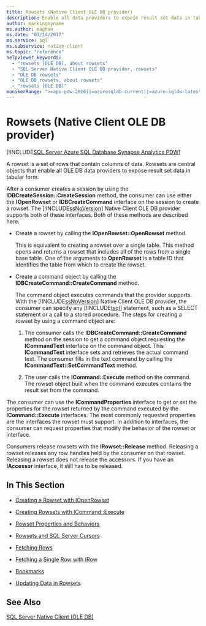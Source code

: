 ```yaml
---
title: Rowsets (Native Client OLE DB provider)
description: Enable all data providers to expose result set data in tabular form. In OLE DB, use the rowset feature, a set of rows that contains columns of data.
author: markingmyname
ms.author: maghan
ms.date: "03/14/2017"
ms.service: sql
ms.subservice: native-client
ms.topic: "reference"
helpviewer_keywords:
  - "rowsets [OLE DB], about rowsets"
  - "SQL Server Native Client OLE DB provider, rowsets"
  - "OLE DB rowsets"
  - "OLE DB rowsets, about rowsets"
  - "rowsets [OLE DB]"
monikerRange: ">=aps-pdw-2016||=azuresqldb-current||=azure-sqldw-latest||>=sql-server-2016||>=sql-server-linux-2017||=azuresqldb-mi-current"
---
```

# Rowsets (Native Client OLE DB provider)
[!INCLUDE[SQL Server Azure SQL Database Synapse Analytics PDW](../../includes/applies-to-version/sql-asdb-asdbmi-asa-pdw.md)]

  A rowset is a set of rows that contain columns of data. Rowsets are central objects that enable all OLE DB data providers to expose result set data in tabular form.  
  
 After a consumer creates a session by using the **IDBCreateSession::CreateSession** method, the consumer can use either the **IOpenRowset** or **IDBCreateCommand** interface on the session to create a rowset. The [!INCLUDE[ssNoVersion](../../includes/ssnoversion-md.md)] Native Client OLE DB provider supports both of these interfaces. Both of these methods are described here.  
  
-   Create a rowset by calling the **IOpenRowset::OpenRowset** method.  
  
     This is equivalent to creating a rowset over a single table. This method opens and returns a rowset that includes all of the rows from a single base table. One of the arguments to **OpenRowset** is a table ID that identifies the table from which to create the rowset.  
  
-   Create a command object by calling the **IDBCreateCommand::CreateCommand** method.  
  
     The command object executes commands that the provider supports. With the [!INCLUDE[ssNoVersion](../../includes/ssnoversion-md.md)] Native Client OLE DB provider, the consumer can specify any [!INCLUDE[tsql](../../includes/tsql-md.md)] statement, such as a SELECT statement or a call to a stored procedure. The steps for creating a rowset by using a command object are:  
  
    1.  The consumer calls the **IDBCreateCommand::CreateCommand** method on the session to get a command object requesting the **ICommandText** interface on the command object. This **ICommandText** interface sets and retrieves the actual command text. The consumer fills in the text command by calling the **ICommandText::SetCommandText** method.  
  
    2.  The user calls the **ICommand::Execute** method on the command. The rowset object built when the command executes contains the result set from the command.  
  
 The consumer can use the **ICommandProperties** interface to get or set the properties for the rowset returned by the command executed by the **ICommand::Execute** interfaces. The most commonly requested properties are the interfaces the rowset must support. In addition to interfaces, the consumer can request properties that modify the behavior of the rowset or interface.  
  
 Consumers release rowsets with the **IRowset::Release** method. Releasing a rowset releases any row handles held by the consumer on that rowset. Releasing a rowset does not release the accessors. If you have an **IAccessor** interface, it still has to be released.  
  
## In This Section  
  
-   [Creating a Rowset with IOpenRowset](../../relational-databases/native-client-ole-db-rowsets/creating-a-rowset-with-iopenrowset.md)  
  
-   [Creating Rowsets with ICommand::Execute](../../relational-databases/native-client-ole-db-rowsets/creating-rowsets-with-icommand-execute.md)  
  
-   [Rowset Properties and Behaviors](../../relational-databases/native-client-ole-db-rowsets/rowset-properties-and-behaviors.md)  
  
-   [Rowsets and SQL Server Cursors](../../relational-databases/native-client-ole-db-rowsets/rowsets-and-sql-server-cursors.md)  
  
-   [Fetching Rows](../../relational-databases/native-client-ole-db-rowsets/fetching-rows.md)  
  
-   [Fetching a Single Row with IRow](../../relational-databases/native-client-ole-db-rowsets/fetching-a-single-row-with-irow.md)  
  
-   [Bookmarks](../../relational-databases/native-client-ole-db-rowsets/bookmarks.md)  
  
-   [Updating Data in Rowsets](../../relational-databases/native-client-ole-db-rowsets/updating-data-in-rowsets.md)  
  
## See Also  
 [SQL Server Native Client &#40;OLE DB&#41;](../../relational-databases/native-client/ole-db/sql-server-native-client-ole-db.md)  
  
  
